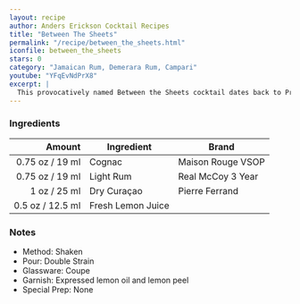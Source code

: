 ```yaml
---
layout: recipe
author: Anders Erickson Cocktail Recipes
title: "Between The Sheets"
permalink: "/recipe/between_the_sheets.html"
iconfile: between_the_sheets
stars: 0
category: "Jamaican Rum, Demerara Rum, Campari"
youtube: "YFqEvNdPrX8"
excerpt: |
  This provocatively named Between the Sheets cocktail dates back to Prohibition and amps up the classic Sidecar formula with a dose of rum.
---
```


### Ingredients

|  Amount | Ingredient        | Brand             |
| ------: | ----------------- | ----------------- |
| 0.75 oz / 19 ml | Cognac            | Maison Rouge VSOP |
| 0.75 oz / 19 ml | Light Rum         | Real McCoy 3 Year |
|    1 oz / 25 ml | Dry Curaçao       | Pierre Ferrand    |
|  0.5 oz / 12.5 ml | Fresh Lemon Juice |

### Notes

- Method: Shaken
- Pour: Double Strain
- Glassware: Coupe
- Garnish: Expressed lemon oil and lemon peel
- Special Prep: None
